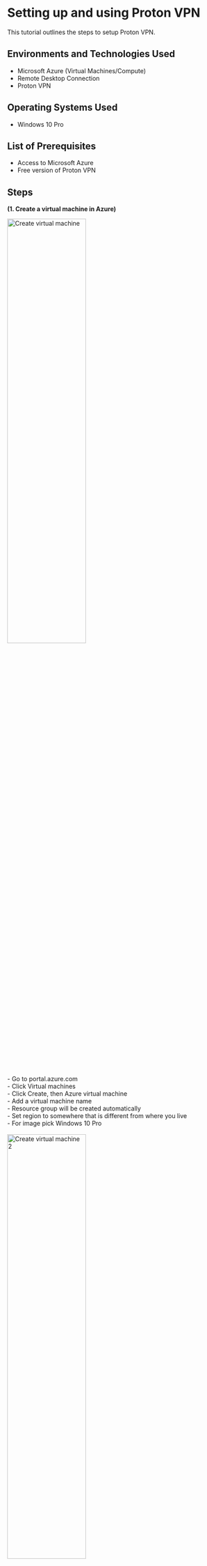 <h1>Setting up and using Proton VPN</h1>
This tutorial outlines the steps to setup Proton VPN.<br />

<h2>Environments and Technologies Used</h2>

- Microsoft Azure (Virtual Machines/Compute)
- Remote Desktop Connection
- Proton VPN

<h2>Operating Systems Used </h2>

- Windows 10 Pro</b> 

<h2>List of Prerequisites</h2>

- Access to Microsoft Azure
- Free version of Proton VPN

<h2>Steps</h2>

<p><strong>(1. Create a virtual machine in Azure)</strong><br></p>

<p>
  <img src="https://i.imgur.com/EeULlca.png" height="50%" width="60%" alt="Create virtual machine"/> <br> <br> 
  - Go to portal.azure.com <br>
  - Click Virtual machines <br>
  - Click Create, then Azure virtual machine<br>
  - Add a virtual machine name <br>
  - Resource group will be created automatically <br>
  - Set region to somewhere that is different from where you live <br>
  - For image pick Windows 10 Pro <br> <br>
  <img src="https://i.imgur.com/nWLXFFx.png" height="50%" width="60%" alt="Create virtual machine 2"/> <br> <br>
  - Set the Size to 2 vcpus or more <br>
  - Set your Username and Password to something you will remember <br>
  - Click Review + Create <br>
  - After it's done validating click Create 
</p>
<br />

<p>
<strong>(2. Log into the virtual machine with Remote desktop connection)</strong></p><br>
<img src="https://i.imgur.com/D3ce1QI.png" height="50%" width="60%" alt="Remote connection"/> <br>
  - Click Start <br>
  - Search for Remote Desktop Connection <br>
  - Enter the public IP address of the newly created virtual machine <br>
  - Click Connect <br> <br>
  <img src="https://i.imgur.com/M3SkZ2l.png" height="50%" width="60%" alt="Remote connection"/> <br>
  - Click More choices <br>
  - Click Use a different account <br>
  - Enter the Username and Password that you have created for the virtual machine <br>
  - Click OK <br>
  - Click Yes <br> 
</p>
<br />

<p>
  <strong>(3. Get IP address and location for the virtual machine)</strong> <br>
   - From within the virtual machine visit whatismyipaddress.com <br>
   - Make a note of the IP address and city <br> </p>


<p> <strong>(4. Sign up and download Proton VPN)</strong> <br>
   - Go to your actual computer <br> <br>
  <img src="https://i.imgur.com/eCAiJox.png" height="50%" width="60%" alt="Proton clients download"/> <br>
  - Search Proton VPN <br>
  - Click Create account <br>
  - Click Get Proton Free <br>
  - Enter your Email address <br>
  - Set your password <br> <br>
  <img src="https://i.imgur.com/9yOZzJ3.png" height="50%" width="60%" alt="Proton clients download"/> <br> <br>
  - Once your account is created copy the URL and paste it into your virtual machine <br>
  - Sign in to Proton VPN from your virtual machine <br>
  - Download the Windows Proton VPN client <br>
  - Install the Proton VPN file <br> </p>

<p>
  <strong>(5. Test the VPN)</strong> <br>
  - From your virtual machine go to the Proton VPN app <br>
  - Sign in <br> <br>
  <img src="https://i.imgur.com/GdHex8Z.png" height="50%" width="60%" alt="Japanese Amazon"/> <br> <br>
  - Next to Free connection click Connect <br>
  - Browse to whatismyipaddress.com <br>
  - Make a note of the IP address and location <br> <br>
  <img src="https://i.imgur.com/1EUwmke.png" height="50%" width="60%" alt="Japanese Amazon"/> <br> <br>
  - Try browsing to Amazon and/or Disney and see if there is anything different about the sites in relation to the location of your VPN server <br>
    &nbsp Because I am connected to a Japanese server Japanese websites have appeared in my Google search
</p>
  
</p>
<br />
